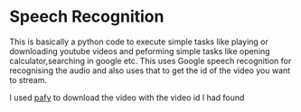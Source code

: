 Speech Recognition
==================  
This is basically a python code to execute simple tasks like playing or downloading youtube videos and peforming simple tasks like opening calculator,searching in google etc.
This uses Google speech recognition for recognising the audio and also uses that to get the id of the video you want to stream.

I used  [pafy] to download the video with the video id I had found

[pafy]:<http://pythonhosted.org/Pafy/>
